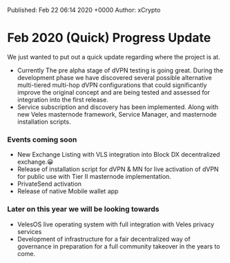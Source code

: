 Published:      Feb 22 06:14 2020 +0000
Author:         xCrypto 

# Feb 2020 (Quick) Progress Update

We just wanted to put out a quick update regarding where the project is at. 
 
* Currently The pre alpha stage of dVPN testing is going great. During the development phase we have discovered several possible alternative multi-tiered multi-hop dVPN configurations that could significantly improve the original concept and are being tested and assessed for integration into the first release.
* Service subscription and discovery has been implemented. Along with new Veles masternode framework, Service Manager, and masternode installation scripts.

### Events coming soon

* New Exchange Listing with VLS integration into Block DX decentralized exchange.:grinning: 
* Release of installation script for dVPN & MN for live activation of dVPN for public use with Tier II masternode implementation.
* PrivateSend activation
* Release of native Mobile wallet app

### Later on this year we will be looking towards

* VelesOS live operating system with full integration with Veles privacy services
* Development of infrastructure for a fair decentralized way of governance in preparation for a full community takeover in the years to come.